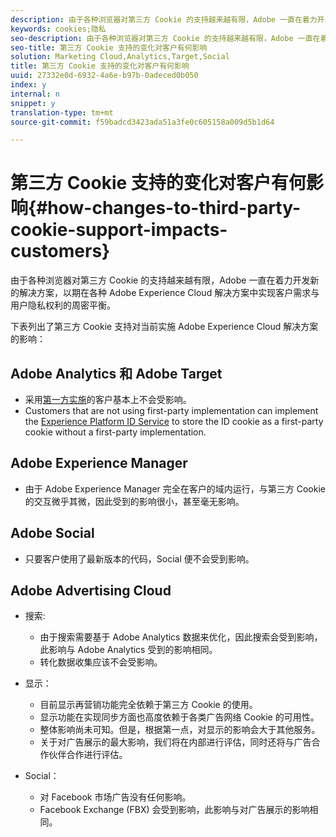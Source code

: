 ```yaml
---
description: 由于各种浏览器对第三方 Cookie 的支持越来越有限，Adobe 一直在着力开发新的解决方案，以期在各种 Adobe Experience Cloud 解决方案中实现客户需求与用户隐私权利的周密平衡。
keywords: cookies;隐私
seo-description: 由于各种浏览器对第三方 Cookie 的支持越来越有限，Adobe 一直在着力开发新的解决方案，以期在各种 Adobe Experience Cloud 解决方案中实现客户需求与用户隐私权利的周密平衡。
seo-title: 第三方 Cookie 支持的变化对客户有何影响
solution: Marketing Cloud,Analytics,Target,Social
title: 第三方 Cookie 支持的变化对客户有何影响
uuid: 27332e0d-6932-4a6e-b97b-0adeced0b050
index: y
internal: n
snippet: y
translation-type: tm+mt
source-git-commit: f59badcd3423ada51a3fe0c605158a009d5b1d64

---
```



# 第三方 Cookie 支持的变化对客户有何影响{#how-changes-to-third-party-cookie-support-impacts-customers}

由于各种浏览器对第三方 Cookie 的支持越来越有限，Adobe 一直在着力开发新的解决方案，以期在各种 Adobe Experience Cloud 解决方案中实现客户需求与用户隐私权利的周密平衡。

下表列出了第三方 Cookie 支持对当前实施 Adobe Experience Cloud 解决方案的影响：

## Adobe Analytics 和 Adobe Target

* 采用[第一方实施](/help/interface/cookies/cookies-first-party.md)的客户基本上不会受影响。
* Customers that are not using first-party implementation can implement the [Experience Platform ID Service](https://docs.adobe.com/content/help/en/id-service/using/implementation-guides/implementation-guides.html) to store the ID cookie as a first-party cookie without a first-party implementation.

## Adobe Experience Manager

* 由于 Adobe Experience Manager 完全在客户的域内运行，与第三方 Cookie 的交互微乎其微，因此受到的影响很小，甚至毫无影响。

## Adobe Social

* 只要客户使用了最新版本的代码，Social 便不会受到影响。

## Adobe Advertising Cloud

* 搜索:

   * 由于搜索需要基于 Adobe Analytics 数据来优化，因此搜索会受到影响，此影响与 Adobe Analytics 受到的影响相同。
   * 转化数据收集应该不会受影响。

* 显示：

   * 目前显示再营销功能完全依赖于第三方 Cookie 的使用。
   * 显示功能在实现同步方面也高度依赖于各类广告网络 Cookie 的可用性。
   * 整体影响尚未可知。但是，根据第一点，对显示的影响会大于其他服务。
   * 关于对广告展示的最大影响，我们将在内部进行评估，同时还将与广告合作伙伴合作进行评估。

* Social：

   * 对 Facebook 市场广告没有任何影响。
   * Facebook Exchange (FBX) 会受到影响，此影响与对广告展示的影响相同。

